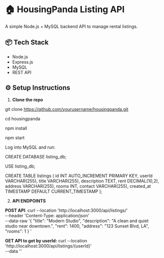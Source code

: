 # 🏠 HousingPanda Listing API

A simple Node.js + MySQL backend API to manage rental listings.

## 📦 Tech Stack

- Node.js
- Express.js
- MySQL 
- REST API

## ⚙️ Setup Instructions

1. **Clone the repo**

git clone https://github.com/yourusername/housingpanda.git

cd housingpanda

npm install

npm start

Log into MySQL and run:

CREATE DATABASE listing_db;

USE listing_db;

CREATE TABLE listings (
  id INT AUTO_INCREMENT PRIMARY KEY,
  userId VARCHAR(255),
  title VARCHAR(255),
  description TEXT,
  rent DECIMAL(10,2),
  address VARCHAR(255),
  rooms INT,
  contact VARCHAR(255),
  created_at TIMESTAMP DEFAULT CURRENT_TIMESTAMP
);

2. **API ENDPOINTS**

**POST API**: curl --location 'http://localhost:3000/api/listings/' \
--header 'Content-Type: application/json' \
--data-raw '{
  "title": "Modern Studio",
  "description": "A clean and quiet studio near downtown.",
  "rent": 1400,
  "address": "123 Sunset Blvd, LA",
  "rooms": 1
}
'

**GET API to get by userId:** curl --location 'http://localhost:3000/api/listings/{userId}' \
--data ''
